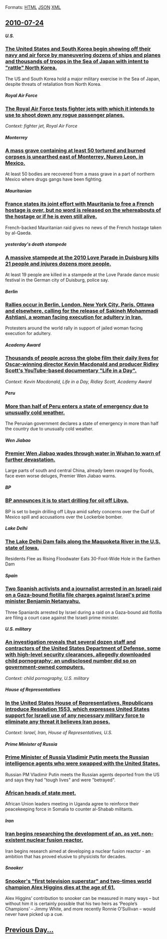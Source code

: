 
Formats: [HTML](2010/07/24/index.html)  [JSON](2010/07/24/index.json)  [XML](2010/07/24/index.xml)  

## [2010-07-24](/news/2010/07/24/index.md)

##### U.S.
### [The United States and South Korea begin showing off their navy and air force by maneuvering dozens of ships and planes and thousands of troops in the Sea of Japan with intent to "rattle" North Korea. ](/news/2010/07/24/the-united-states-and-south-korea-begin-showing-off-their-navy-and-air-force-by-maneuvering-dozens-of-ships-and-planes-and-thousands-of-troo.md)
The US and South Korea hold a major military exercise in the Sea of Japan, despite threats of retaliation from North Korea.

##### Royal Air Force
### [The Royal Air Force tests fighter jets with which it intends to use to shoot down any rogue passenger planes. ](/news/2010/07/24/the-royal-air-force-tests-fighter-jets-with-which-it-intends-to-use-to-shoot-down-any-rogue-passenger-planes.md)
_Context: fighter jet, Royal Air Force_

##### Monterrey
### [A mass grave containing at least 50 tortured and burned corpses is unearthed east of Monterrey, Nuevo Leon, in Mexico. ](/news/2010/07/24/a-mass-grave-containing-at-least-50-tortured-and-burned-corpses-is-unearthed-east-of-monterrey-nuevo-lea3n-in-mexico.md)
At least 50 bodies are recovered from a mass grave in a part of northern Mexico where drugs gangs have been fighting.

##### Mauritanian
### [France states its joint effort with Mauritania to free a French hostage is over, but no word is released on the whereabouts of the hostage or if he is even still alive. ](/news/2010/07/24/france-states-its-joint-effort-with-mauritania-to-free-a-french-hostage-is-over-but-no-word-is-released-on-the-whereabouts-of-the-hostage-o.md)
French-backed Mauritanian raid gives no news of the French hostage taken by al-Qaeda.

##### yesterday's death stampede
### [A massive stampede at the 2010 Love Parade in Duisburg kills 21 people and injures dozens more people. ](/news/2010/07/24/a-massive-stampede-at-the-2010-love-parade-in-duisburg-kills-21-people-and-injures-dozens-more-people.md)
At least 19 people are killed in a stampede at the Love Parade dance music festival in the German city of Duisburg, police say.

##### Berlin
### [Rallies occur in Berlin, London, New York City, Paris, Ottawa and elsewhere, calling for the release of Sakineh Mohammadi Ashtiani, a woman facing execution for adultery in Iran. ](/news/2010/07/24/rallies-occur-in-berlin-london-new-york-city-paris-ottawa-and-elsewhere-calling-for-the-release-of-sakineh-mohammadi-ashtiani-a-woman.md)
Protesters around the world rally in support of jailed woman facing execution for adultery.

##### Academy Award
### [Thousands of people across the globe film their daily lives for Oscar-winning director Kevin Macdonald and producer Ridley Scott's YouTube-based documentary "Life in a Day". ](/news/2010/07/24/thousands-of-people-across-the-globe-film-their-daily-lives-for-oscar-winning-director-kevin-macdonald-and-producer-ridley-scott-s-youtube-b.md)
_Context: Kevin Macdonald, Life in a Day, Ridley Scott, Academy Award_

##### Peru
### [More than half of Peru enters a state of emergency due to unusually cold weather. ](/news/2010/07/24/more-than-half-of-peru-enters-a-state-of-emergency-due-to-unusually-cold-weather.md)
The Peruvian government declares a state of emergency in more than half the country due to unusually cold weather.

##### Wen Jiabao
### [Premier Wen Jiabao wades through water in Wuhan to warn of further devastation. ](/news/2010/07/24/premier-wen-jiabao-wades-through-water-in-wuhan-to-warn-of-further-devastation.md)
Large parts of south and central China, already been ravaged by floods, face even worse deluges, Premier Wen Jiabao warns.

##### BP
### [BP announces it is to start drilling for oil off Libya. ](/news/2010/07/24/bp-announces-it-is-to-start-drilling-for-oil-off-libya.md)
BP is set to begin drilling off Libya amid safety concerns over the Gulf of Mexico spill and accusations over the Lockerbie bomber.

##### Lake Delhi
### [The Lake Delhi Dam fails along the Maquoketa River in the U.S. state of Iowa. ](/news/2010/07/24/the-lake-delhi-dam-fails-along-the-maquoketa-river-in-the-u-s-state-of-iowa.md)
Residents Flee as Rising Floodwater Eats 30-Foot-Wide Hole in the Earthen Dam

##### Spain
### [Two Spanish activists and a journalist arrested in an Israeli raid on a Gaza-bound flotilla file charges against Israel's prime minister Benjamin Netanyahu. ](/news/2010/07/24/two-spanish-activists-and-a-journalist-arrested-in-an-israeli-raid-on-a-gaza-bound-flotilla-file-charges-against-israel-s-prime-minister-ben.md)
Three Spaniards arrested by Israel during a raid on a Gaza-bound aid flotilla are filing a court case against the Israeli prime minister.

##### U.S. military
### [An investigation reveals that several dozen staff and contractors of the United States Department of Defense, some with high-level security clearances, allegedly downloaded child pornography; an undisclosed number did so on government-owned computers. ](/news/2010/07/24/an-investigation-reveals-that-several-dozen-staff-and-contractors-of-the-united-states-department-of-defense-some-with-high-level-security.md)
_Context: child pornography, U.S. military_

##### House of Representatives
### [In the United States House of Representatives, Republicans introduce Resolution 1553, which expresses United States support for Israeli use of any necessary military force to eliminate any threat it believes Iran poses. ](/news/2010/07/24/in-the-united-states-house-of-representatives-republicans-introduce-resolution-1553-which-expresses-united-states-support-for-israeli-use.md)
_Context: Israel, Iran, House of Representatives, U.S._

##### Prime Minister of Russia
### [Prime Minister of Russia Vladimir Putin meets the Russian intelligence agents who were swapped with the United States. ](/news/2010/07/24/prime-minister-of-russia-vladimir-putin-meets-the-russian-intelligence-agents-who-were-swapped-with-the-united-states.md)
Russian PM Vladimir Putin meets the Russian agents deported from the US and says they had &quot;tough lives&quot; and were &quot;betrayed&quot;.

##### 
### [African heads of state meet. ](/news/2010/07/24/african-heads-of-state-meet.md)
African Union leaders meeting in Uganda agree to reinforce their peacekeeping force in Somalia to counter al-Shabab militants.

##### Iran
### [Iran begins researching the development of an, as yet, non-existent nuclear fusion reactor. ](/news/2010/07/24/iran-begins-researching-the-development-of-an-as-yet-non-existent-nuclear-fusion-reactor.md)
Iran begins research aimed at developing a nuclear fusion reactor - an ambition that has proved elusive to physicists for decades.

##### Snooker
### [Snooker's "first television superstar" and two-times world champion Alex Higgins dies at the age of 61. ](/news/2010/07/24/snooker-s-first-television-superstar-and-two-times-world-champion-alex-higgins-dies-at-the-age-of-61.md)
Alex Higgins&rsquo; contribution to snooker can be measured in many ways &ndash; but without him it is certainly possible that his two heirs as &lsquo;People&rsquo;s Champions&rsquo; &ndash; Jimmy White, and more recently Ronnie O&rsquo;Sullivan &ndash; would never have picked up a cue.

## [Previous Day...](/news/2010/07/23/index.md)

